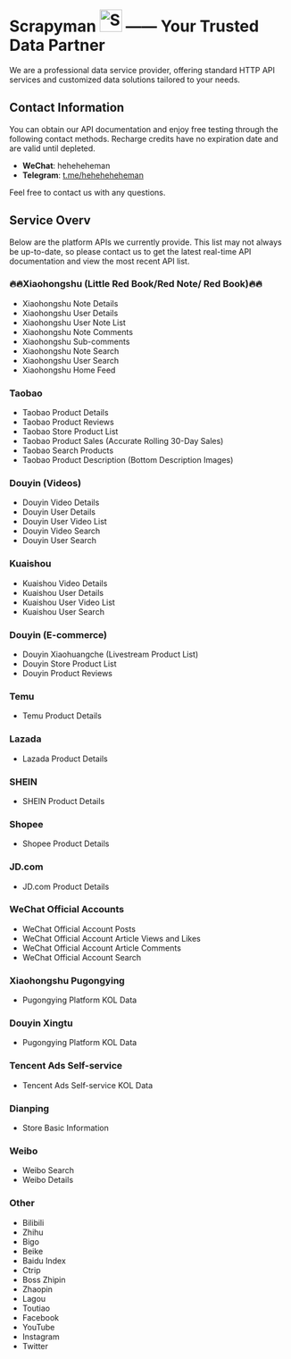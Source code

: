 # Scrapyman <img src="./scrapyman_no_backgroud_100_100.png" alt="Scrapyman Logo" width="40" height="40"/> —— Your Trusted Data Partner

We are a professional data service provider, offering standard HTTP API services and customized data solutions tailored to your needs.

## Contact Information

You can obtain our API documentation and enjoy free testing through the following contact methods. Recharge credits have no expiration date and are valid until depleted.

- **WeChat**: heheheheman  
- **Telegram**: [t.me/heheheheheman](https://t.me/heheheheheman)

Feel free to contact us with any questions.

## Service Overv
Below are the platform APIs we currently provide. This list may not always be up-to-date, so please contact us to get the latest real-time API documentation and view the most recent API list.

### 🔥🔥Xiaohongshu (Little Red Book/Red Note/ Red Book)🔥🔥

- Xiaohongshu Note Details
- Xiaohongshu User Details
- Xiaohongshu User Note List
- Xiaohongshu Note Comments
- Xiaohongshu Sub-comments
- Xiaohongshu Note Search
- Xiaohongshu User Search
- Xiaohongshu Home Feed

### Taobao

- Taobao Product Details
- Taobao Product Reviews
- Taobao Store Product List
- Taobao Product Sales (Accurate Rolling 30-Day Sales)
- Taobao Search Products
- Taobao Product Description (Bottom Description Images)

### Douyin (Videos)

- Douyin Video Details
- Douyin User Details
- Douyin User Video List
- Douyin Video Search
- Douyin User Search

### Kuaishou

- Kuaishou Video Details
- Kuaishou User Details
- Kuaishou User Video List
- Kuaishou User Search

### Douyin (E-commerce)

- Douyin Xiaohuangche (Livestream Product List)
- Douyin Store Product List
- Douyin Product Reviews

### Temu

- Temu Product Details

### Lazada

- Lazada Product Details

### SHEIN

- SHEIN Product Details

### Shopee

- Shopee Product Details

### JD.com

- JD.com Product Details

### WeChat Official Accounts

- WeChat Official Account Posts
- WeChat Official Account Article Views and Likes
- WeChat Official Account Article Comments
- WeChat Official Account Search

### Xiaohongshu Pugongying

- Pugongying Platform KOL Data

### Douyin Xingtu

- Pugongying Platform KOL Data

### Tencent Ads Self-service

- Tencent Ads Self-service KOL Data

### Dianping

- Store Basic Information

### Weibo

- Weibo Search
- Weibo Details

### Other

- Bilibili
- Zhihu
- Bigo
- Beike
- Baidu Index
- Ctrip
- Boss Zhipin
- Zhaopin
- Lagou
- Toutiao
- Facebook
- YouTube
- Instagram
- Twitter
